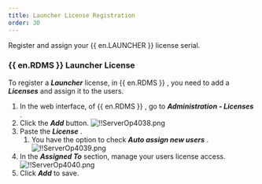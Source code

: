 ```yaml
---
title: Launcher License Registration
order: 30
---
```

Register and assign your {{ en.LAUNCHER }} license serial. 

### {{ en.RDMS }} Launcher License 

To register a ***Launcher*** license, in {{ en.RDMS }} , you need to add a ***Licenses*** and assign it to the users. 

1. In the web interface, of {{ en.RDMS }} , go to ***Administration - Licenses*** . 
1. Click the ***Add*** button. 
![!!ServerOp4038.png](https://webdevolutions.azureedge.net/docs/en/server/ServerOp4038.png) 
1. Paste the ***License*** . 
    1. You have the option to check ***Auto assign new users*** . 
![!!ServerOp4039.png](https://webdevolutions.azureedge.net/docs/en/server/ServerOp4039.png) 
1. In the ***Assigned To*** section, manage your users license access. 
![!!ServerOp4040.png](https://webdevolutions.azureedge.net/docs/en/server/ServerOp4040.png) 
1. Click ***Add*** to save. 

